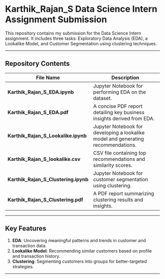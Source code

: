 # Karthik_Rajan_S Data Science Intern Assignment Submission

This repository contains my submission for the Data Science Intern assignment. It includes three tasks: Exploratory Data Analysis (EDA), a Lookalike Model, and Customer Segmentation using clustering techniques.

---

## Repository Contents

| **File Name**                         | **Description**                                                               |
|---------------------------------------|-------------------------------------------------------------------------------|
| **Karthik_Rajan_S_EDA.ipynb**         | Jupyter Notebook for performing EDA on the dataset.                          |
| **Karthik_Rajan_S_EDA.pdf**           | A concise PDF report detailing key business insights derived from EDA.       |
| **Karthik_Rajan_S_Lookalike.ipynb**   | Jupyter Notebook for developing a lookalike model and generating recommendations. |
| **Karthik_Rajan_S_lookalike.csv**     | CSV file containing top recommendations and similarity scores.               |
| **Karthik_Rajan_S_Clustering.ipynb**  | Jupyter Notebook for customer segmentation using clustering.                 |
| **Karthik_Rajan_S_Clustering.pdf**    | A PDF report summarizing clustering results and insights.                    |

---

## Key Features

1. **EDA**: Uncovering meaningful patterns and trends in customer and transaction data.
2. **Lookalike Model**: Recommending similar customers based on profile and transaction history.
3. **Clustering**: Segmenting customers into groups for better-targeted strategies.

---


